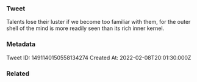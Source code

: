 ### Tweet
Talents lose their luster if we become too familiar with them, for the outer shell of the mind is more readily seen than its rich inner kernel.

### Metadata
Tweet ID: 1491140150558134274
Created At: 2022-02-08T20:01:30.000Z

### Related

